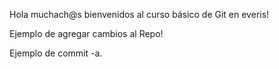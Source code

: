 Hola muchach@s bienvenidos al curso básico de Git en everis!

Ejemplo de agregar cambios al Repo!

Ejemplo de commit -a.
